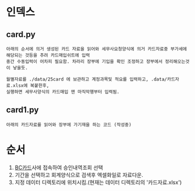 # 인덱스
## card.py
    아래의 순서에 의거 생성된 카드 자료을 읽어와 세무사요청양식에 의거 카드자료중 부가세에 해당되는 것등을 추려 카드매입쉬트에 입력
    중간 수동입력이 어차피 필요함. 차라리 장부에 기입을 확인 조정하고 장부에서 정리해오는것이 낳을듯.

    월별자료를 ./data/25card 에 보관하고 계정과목및 적요를 입력하고, .data/카드자료.xlsx에 복붙한후, 
    실행하면 세무사양식의 카드매입 맨 마직막행부터 입력됨.

## card1.py
    아래의 카드자료를 읽어와 장부에 가기재을 하는 코드 (작성중)
# 순서
1. [BC카드](https://www.bccard.com/app/card/MainActn.do)사에 접속하여 승인내역조회 선택
2. 기간을 선택하고 회계양식으로 검색후 엑셀화일로 자료다운.
3. 지정 데이터 디렉토리에 위치시킴.(현재는 데이터 디렉토리의 '카드자료.xlsx')


